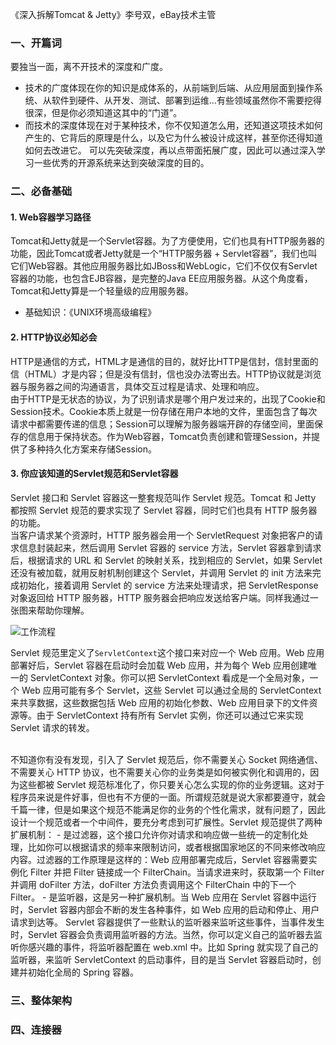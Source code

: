 
《深入拆解Tomcat & Jetty》李号双，eBay技术主管

### 一、开篇词
要独当一面，离不开技术的深度和广度。
- 技术的广度体现在你的知识是成体系的，从前端到后端、从应用层面到操作系统、从软件到硬件、从开发、测试、部署到运维…有些领域虽然你不需要挖得很深，但是你必须知道这其中的“门道”。
- 而技术的深度体现在对于某种技术，你不仅知道怎么用，还知道这项技术如何产生的、它背后的原理是什么，以及它为什么被设计成这样，甚至你还得知道如何去改进它。
可以先突破深度，再以点带面拓展广度，因此可以通过深入学习一些优秀的开源系统来达到突破深度的目的。

### 二、必备基础
#### 1. Web容器学习路径
Tomcat和Jetty就是一个Servlet容器。为了方便使用，它们也具有HTTP服务器的功能，因此Tomcat或者Jetty就是一个“HTTP服务器 + Servlet容器”，我们也叫它们Web容器。其他应用服务器比如JBoss和WebLogic，它们不仅仅有Servlet容器的功能，也包含EJB容器，是完整的Java EE应用服务器。从这个角度看，Tomcat和Jetty算是一个轻量级的应用服务器。

- 基础知识：《UNIX环境高级编程》

#### 2. HTTP协议必知必会
HTTP是通信的方式，HTML才是通信的目的，就好比HTTP是信封，信封里面的信（HTML）才是内容；但是没有信封，信也没办法寄出去。HTTP协议就是浏览器与服务器之间的沟通语言，具体交互过程是请求、处理和响应。
<br/>
由于HTTP是无状态的协议，为了识别请求是哪个用户发过来的，出现了Cookie和Session技术。Cookie本质上就是一份存储在用户本地的文件，里面包含了每次请求中都需要传递的信息；Session可以理解为服务器端开辟的存储空间，里面保存的信息用于保持状态。作为Web容器，Tomcat负责创建和管理Session，并提供了多种持久化方案来存储Session。

#### 3. 你应该知道的Servlet规范和Servlet容器
Servlet 接口和 Servlet 容器这一整套规范叫作 Servlet 规范。Tomcat 和 Jetty 都按照 Servlet 规范的要求实现了 Servlet 容器，同时它们也具有 HTTP 服务器的功能。
<br/>
当客户请求某个资源时，HTTP 服务器会用一个 ServletRequest 对象把客户的请求信息封装起来，然后调用 Servlet 容器的 service 方法，Servlet 容器拿到请求后，根据请求的 URL 和 Servlet 的映射关系，找到相应的 Servlet，如果 Servlet 还没有被加载，就用反射机制创建这个 Servlet，并调用 Servlet 的 init 方法来完成初始化，接着调用 Servlet 的 service 方法来处理请求，把 ServletResponse 对象返回给 HTTP 服务器，HTTP 服务器会把响应发送给客户端。同样我通过一张图来帮助你理解。

![工作流程](https://static001.geekbang.org/resource/image/b7/15/b70723c89b4ed0bccaf073c84e08e115.jpg)

Servlet 规范里定义了`ServletContext`这个接口来对应一个 Web 应用。Web 应用部署好后，Servlet 容器在启动时会加载 Web 应用，并为每个 Web 应用创建唯一的 ServletContext 对象。你可以把 ServletContext 看成是一个全局对象，一个 Web 应用可能有多个 Servlet，这些 Servlet 可以通过全局的 ServletContext 来共享数据，这些数据包括 Web 应用的初始化参数、Web 应用目录下的文件资源等。由于 ServletContext 持有所有 Servlet 实例，你还可以通过它来实现 Servlet 请求的转发。

<br/>
不知道你有没有发现，引入了 Servlet 规范后，你不需要关心 Socket 网络通信、不需要关心 HTTP 协议，也不需要关心你的业务类是如何被实例化和调用的，因为这些都被 Servlet 规范标准化了，你只要关心怎么实现的你的业务逻辑。这对于程序员来说是件好事，但也有不方便的一面。所谓规范就是说大家都要遵守，就会千篇一律，但是如果这个规范不能满足你的业务的个性化需求，就有问题了，因此设计一个规范或者一个中间件，要充分考虑到可扩展性。Servlet 规范提供了两种扩展机制：
- 是过滤器，这个接口允许你对请求和响应做一些统一的定制化处理，比如你可以根据请求的频率来限制访问，或者根据国家地区的不同来修改响应内容。过滤器的工作原理是这样的：Web 应用部署完成后，Servlet 容器需要实例化 Filter 并把 Filter 链接成一个 FilterChain。当请求进来时，获取第一个 Filter 并调用 doFilter 方法，doFilter 方法负责调用这个 FilterChain 中的下一个 Filter。
- 是监听器，这是另一种扩展机制。当 Web 应用在 Servlet 容器中运行时，Servlet 容器内部会不断的发生各种事件，如 Web 应用的启动和停止、用户请求到达等。 Servlet 容器提供了一些默认的监听器来监听这些事件，当事件发生时，Servlet 容器会负责调用监听器的方法。当然，你可以定义自己的监听器去监听你感兴趣的事件，将监听器配置在 web.xml 中。比如 Spring 就实现了自己的监听器，来监听 ServletContext 的启动事件，目的是当 Servlet 容器启动时，创建并初始化全局的 Spring 容器。

### 三、整体架构


### 四、连接器
